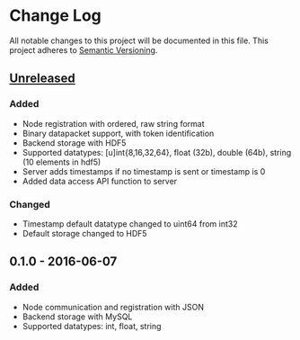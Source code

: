 # Change Log
All notable changes to this project will be documented in this file.
This project adheres to [Semantic Versioning](http://semver.org/).

## [Unreleased]
### Added
- Node registration with ordered, raw string format
- Binary datapacket support, with token identification
- Backend storage with HDF5
- Supported datatypes: [u]int{8,16,32,64}, float (32b), double (64b), string (10 elements in hdf5)
- Server adds timestamps if no timestamp is sent or timestamp is 0
- Added data access API function to server

### Changed
- Timestamp default datatype changed to uint64 from int32
- Default storage changed to HDF5

## 0.1.0 - 2016-06-07
### Added
- Node communication and registration with JSON
- Backend storage with MySQL
- Supported datatypes: int, float, string

[Unreleased]: https://github.com/Orthogonal-Systems/Origin/compare/v0.1.0...HEAD
